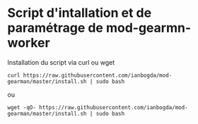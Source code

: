 # Script d'intallation et de paramétrage de mod-gearmn-worker

Installation du script via curl ou wget


```curl https://raw.githubusercontent.com/ianbogda/mod-gearman/master/install.sh | sudo bash```

ou

```wget -qO- https://raw.githubusercontent.com/ianbogda/mod-gearman/master/install.sh | sudo bash```
